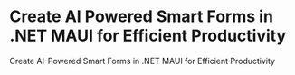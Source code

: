 # Create AI Powered Smart Forms in .NET MAUI for Efficient Productivity
Create AI-Powered Smart Forms in .NET MAUI for Efficient Productivity
